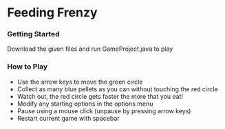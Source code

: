 # Feeding Frenzy

### Getting Started
Download the given files and run GameProject.java to play

### How to Play
- Use the arrow keys to move the green circle
- Collect as many blue pellets as you can without touching the red circle
- Watch out, the red circle gets faster the more that you eat!
- Modify any starting options in the options menu
- Pause using a mouse click (unpause by pressing arrow keys)
- Restart current game with spacebar
